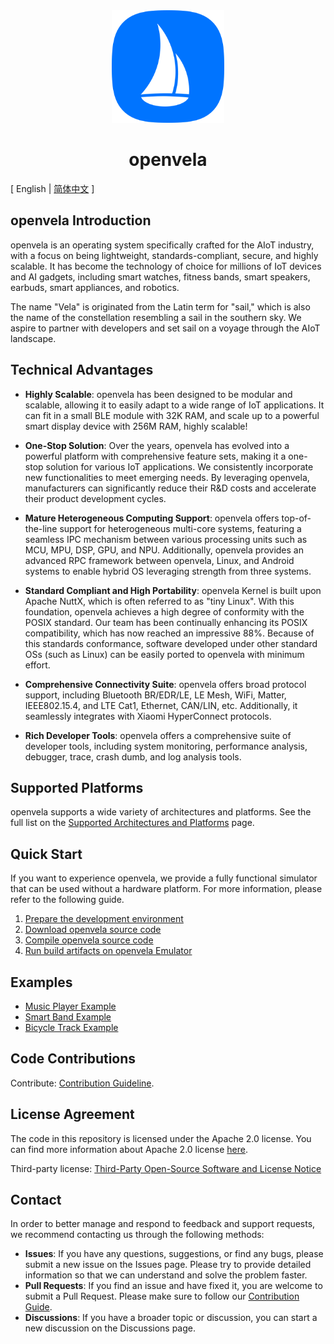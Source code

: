 <div align="center">
  <img src="./images/openvela.svg" width="180" />
</div>

<h1 align="center">openvela</h1>

\[ English | [简体中文](README_zh-cn.md) \]

## openvela Introduction

openvela is an operating system specifically crafted for the AIoT industry, with a focus on being lightweight, standards-compliant, secure, and highly scalable. It has become the technology of choice for millions of IoT devices and AI gadgets, including smart watches, fitness bands, smart speakers, earbuds, smart appliances, and robotics.

The name "Vela" is originated from the Latin term for "sail," which is also the name of the constellation resembling a sail in the southern sky. We aspire to partner with developers and set sail on a voyage through the AIoT landscape.

## Technical Advantages

- **Highly Scalable**: openvela has been designed to be modular and scalable, allowing it to easily adapt to a wide range of IoT applications. It can fit in a small BLE module with 32K RAM, and scale up to a powerful smart display device with 256M RAM, highly scalable! 

- **One-Stop Solution**: Over the years, openvela has evolved into a powerful platform with comprehensive feature sets, making it a one-stop solution for various IoT applications. We consistently incorporate new functionalities to meet emerging needs. By leveraging openvela, manufacturers can significantly reduce their R&D costs and accelerate their product development cycles. 

- **Mature Heterogeneous Computing Support**: openvela offers top-of-the-line support for heterogeneous multi-core systems, featuring a seamless IPC mechanism between various processing units such as MCU, MPU, DSP, GPU, and NPU. Additionally, openvela provides an advanced RPC framework between openvela, Linux, and Android systems to enable hybrid OS leveraging strength from three systems.

- **Standard Compliant and High Portability**: openvela Kernel is built upon Apache NuttX,  which is often referred to as "tiny Linux". With this foundation, openvela achieves a high degree of conformity with the POSIX standard. Our team has been continually enhancing its POSIX compatibility, which has now reached an impressive 88%. Because of this standards conformance, software developed under other standard OSs (such as Linux) can be easily ported to openvela with minimum effort.

- **Comprehensive Connectivity Suite**: openvela offers broad protocol support, including Bluetooth BR/EDR/LE, LE Mesh, WiFi, Matter, IEEE802.15.4, and LTE Cat1, Ethernet, CAN/LIN, etc. Additionally, it seamlessly integrates with Xiaomi HyperConnect protocols.

- **Rich Developer Tools**: openvela offers a comprehensive suite of developer tools, including system monitoring, performance analysis, debugger, trace, crash dumb, and log analysis tools. 

## Supported Platforms

openvela supports a wide variety of architectures and platforms. See the full list on the [Supported Architectures and Platforms](https://nuttx.apache.org/docs/latest/platforms/index.html) page.

## Quick Start

If you want to experience openvela, we provide a fully functional simulator that can be used without a hardware platform. For more information, please refer to the following guide.

1. [Prepare the development environment](./Getting_Started/Set_up_the_development_environment.md)
2. [Download openvela source code](./Getting_Started/Download_Vela_sources.md)
3. [Compile openvela source code](./Getting_Started/Build_Vela_from_sources.md)
4. [Run build artifacts on openvela Emulator](./Getting_Started/Run_Vela_on_Vela_Emulator.md)

## Examples

* [Music Player Example](./Examples/Music_Player_Example.md)
* [Smart Band Example](./Examples/Smart_Band_Example.md)
* [Bicycle Track Example](./Examples/X_Track.md)

## Code Contributions

Contribute: [Contribution Guideline](./CONTRIBUTING.md).

## License Agreement

The code in this repository is licensed under the Apache 2.0 license. You can find more information about Apache 2.0 license [here](https://www.apache.org/licenses/LICENSE-2.0.txt).

Third-party license: [Third-Party Open-Source Software and License Notice](Third_Party_and_Open_Source_Components.md)

## Contact

In order to better manage and respond to feedback and support requests, we recommend contacting us through the following methods:

- **Issues**: If you have any questions, suggestions, or find any bugs, please submit a new issue on the Issues page. Please try to provide detailed information so that we can understand and solve the problem faster.
- **Pull Requests**: If you find an issue and have fixed it, you are welcome to submit a Pull Request. Please make sure to follow our [Contribution Guide](./CONTRIBUTING.md).
- **Discussions**: If you have a broader topic or discussion, you can start a new discussion on the Discussions page.
